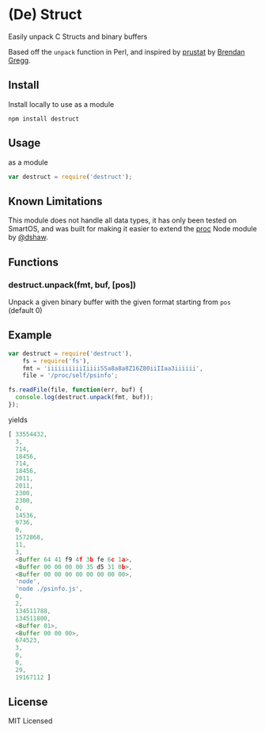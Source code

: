 (De) Struct
===========

Easily unpack C Structs and binary buffers

Based off the `unpack` function in Perl, and inspired by [prustat][1]
by [Brendan Gregg][2].

Install
------

Install locally to use as a module

    npm install destruct

Usage
-----

as a module

``` js
var destruct = require('destruct');
```

Known Limitations
-----------------

This module does not handle all data types, it has only been tested on SmartOS,
and was built for making it easier to extend the [proc][3] Node module by [@dshaw][4].

Functions
---------

### destruct.unpack(fmt, buf, [pos])

Unpack a given binary buffer with the given format starting from `pos` (default 0)

Example
-------

``` js
var destruct = require('destruct'),
    fs = require('fs'),
    fmt = 'iiiiiiiiiiIiiiiSSa8a8a8Z16Z80iiIIaa3iiiiii',
    file = '/proc/self/psinfo';

fs.readFile(file, function(err, buf) {
  console.log(destruct.unpack(fmt, buf));
});
```

yields

``` js
[ 33554432,
  3,
  714,
  18456,
  714,
  18456,
  2011,
  2011,
  2300,
  2300,
  0,
  14536,
  9736,
  0,
  1572868,
  11,
  3,
  <Buffer 64 41 f9 4f 3b fe 6c 1a>,
  <Buffer 00 00 00 00 35 d5 31 0b>,
  <Buffer 00 00 00 00 00 00 00 00>,
  'node',
  'node ./psinfo.js',
  0,
  2,
  134511788,
  134511800,
  <Buffer 01>,
  <Buffer 00 00 00>,
  674523,
  3,
  0,
  0,
  29,
  19167112 ]
```

License
-------

MIT Licensed

[1]: http://www.brendangregg.com/DTrace/prustat
[2]: http://www.brendangregg.com
[3]: https://github.com/dshaw/proc
[4]: https://github.com/dshaw

